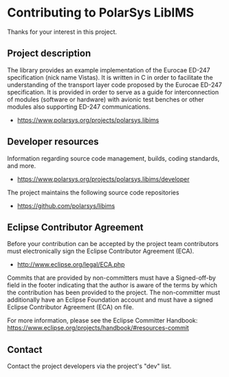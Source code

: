 # Contributing to PolarSys LibIMS

Thanks for your interest in this project.

## Project description

The library provides an example implementation of the Eurocae ED-247
specification (nick name Vistas). It is written in C in order to facilitate the
understanding of the transport layer code proposed by the Eurocae ED-247
specification. It is provided in order to serve as a guide for interconnection
of modules (software or hardware) with avionic test benches or other modules
also supporting ED-247 communications.

* https://www.polarsys.org/projects/polarsys.libims

## Developer resources

Information regarding source code management, builds, coding standards, and
more.

* https://www.polarsys.org/projects/polarsys.libims/developer

The project maintains the following source code repositories

* https://github.com/polarsys/libims

## Eclipse Contributor Agreement

Before your contribution can be accepted by the project team contributors must
electronically sign the Eclipse Contributor Agreement (ECA).

* http://www.eclipse.org/legal/ECA.php

Commits that are provided by non-committers must have a Signed-off-by field in
the footer indicating that the author is aware of the terms by which the
contribution has been provided to the project. The non-committer must
additionally have an Eclipse Foundation account and must have a signed Eclipse
Contributor Agreement (ECA) on file.

For more information, please see the Eclipse Committer Handbook:
https://www.eclipse.org/projects/handbook/#resources-commit

## Contact

Contact the project developers via the project's "dev" list.
